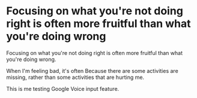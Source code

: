 # Focusing on what you're not doing right is often more fruitful than what you're doing wrong
Focusing on what you're not doing right is often more fruitful than what you're doing wrong.

When I'm feeling bad, it's often Because there are some activities are missing, rather than some activities that are hurting me.

This is me testing Google Voice input feature.

<!-- #Life -->

<!-- {BearID:320D99DE-04AD-43DB-95E7-950666C7EAF6-15756-00001303641F14B0} -->
